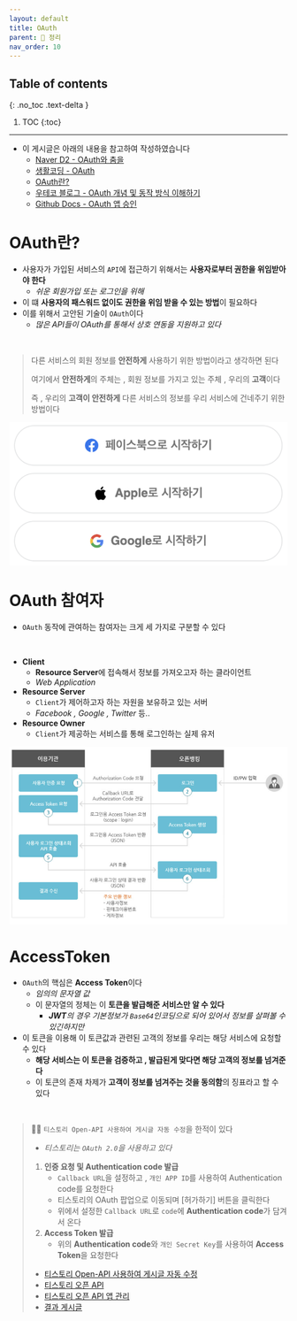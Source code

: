 ```yaml
---
layout: default
title: OAuth
parent: 📕 정리
nav_order: 10
---
```

## Table of contents
{: .no_toc .text-delta }

1. TOC
{:toc}
---

- 이 게시글은 아래의 내용을 참고하여 작성하였습니다
  - [Naver D2 - OAuth와 춤을](https://d2.naver.com/helloworld/24942)
  - [생활코딩 - OAuth](https://opentutorials.org/course/3405)
  - [OAuth란?](https://velog.io/@undefcat/OAuth-2.0-%EA%B0%84%EB%8B%A8%EC%A0%95%EB%A6%AC)
  - [우테코 블로그 - OAuth 개념 및 동작 방식 이해하기](https://tecoble.techcourse.co.kr/post/2021-07-10-understanding-oauth/)
  - [Github Docs - OAuth 앱 승인](https://docs.github.com/en/developers/apps/building-oauth-apps/authorizing-oauth-apps)

# OAuth란?
- 사용자가 가입된 서비스의 `API`에 접근하기 위해서는 **사용자로부터 권한을 위임받아야 한다**
  - *쉬운 회원가입 또는 로그인을 위해*
- 이 떄 **사용자의 패스워드 없이도 권한을 위임 받을 수 있는 방법**이 필요하다
- 이를 위해서 고안된 기술이 `OAuth`이다
  - *많은 API들이 OAuth를 통해서 상호 연동을 지원하고 있다*

<br>

> 다른 서비스의 회원 정보를 **안전하게** 사용하기 위한 방법이라고 생각하면 된다
> 
> 여기에서 **안전하게**의 주체는 , 회원 정보를 가지고 있는 주체 , 우리의 **고객**이다
> 
> 즉 , 우리의 **고객이 안전하게** 다른 서비스의 정보를 우리 서비스에 건네주기 위한 방법이다

![](../../assets/images/algorithmTheory/oauth/oauthExample1.png)

# OAuth 참여자
- `OAuth` 동작에 관여하는 참여자는 크게 세 가지로 구분할 수 있다

<br>

- **Client**
  - **Resource Server**에 접속해서 정보를 가져오고자 하는 클라이언트
  - *Web Application*
- **Resource Server** 
  - `Client`가 제어하고자 하는 자원을 보유하고 있는 서버
  - *Facebook , Google , Twitter* 등..
- **Resource Owner**
  - `Client`가 제공하는 서비스를 통해 로그인하는 실제 유저

![](../../assets/images/algorithmTheory/oauth/oauthFlow.png)

# AccessToken
- `OAuth`의 핵심은 **Access Token**이다
  - *임의의 문자열 값*
  - 이 문자열의 정체는 이 **토큰을 발급해준 서비스만 알 수 있다**
    - ***JWT**의 경우 기본정보가 `Base64`인코딩으로 되어 있어서 정보를 살펴볼 수 있긴하지만*
- 이 토큰을 이용해 이 토큰값과 관련된 고객의 정보를 우리는 해당 서비스에 요청할 수 있다
  - **해당 서비스는 이 토큰을 검증하고 , 발급된게 맞다면 해당 고객의 정보를 넘겨준다**
  - 이 토큰의 존재 차제가 **고객이 정보를 넘겨주는 것을 동의함**의 징표라고 할 수 있다

<br>

> 🙋‍♂️ `티스토리 Open-API 사용하여 게시글 자동 수정`을 한적이 있다
> - *티스토리는 `OAuth 2.0`을 사용하고 있다*
> 
> 1. **인증 요청 및 Authentication code 발급**
>     - `Callback URL`을 설정하고 , `개인 APP ID`를 사용하여 Authentication code를 요청한다
>     - 티스토리의 OAuth 팝업으로 이동되며 [허가하기] 버튼을 클릭한다
>     - 위에서 설정한 `Callback URL`로 `code`에 **Authentication code**가 담겨서 온다
> 2. **Access Token 발급**
>     - 위의 **Authentication code**와 `개인 Secret Key`를 사용하여 **Access Token**을 요청한다
> 
> - [티스토리 Open-API 사용하여 게시글 자동 수정](https://jdalma.github.io/docs/toy-project/tistory-api/)
> - [티스토리 오픈 API](https://tistory.github.io/document-tistory-apis/)
> - [티스토리 오픈 API 앱 관리](https://www.tistory.com/guide/api/manage/list)
> - [결과 게시글](https://write-read.tistory.com/entry/2021?category=904669)
